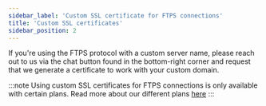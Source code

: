 ```yaml
---
sidebar_label: 'Custom SSL certificate for FTPS connections'
title: 'Custom SSL certificates'
sidebar_position: 2
---
```

If you're using the FTPS protocol with a custom server name, please reach out to us via the chat button found in the bottom-right corner and request that we generate a certificate to work with your custom domain.

:::note
Using custom SSL certificates for FTPS connections is only available with certain plans. Read more about our different plans [here](https://sftptogo.com/pricing)
:::


